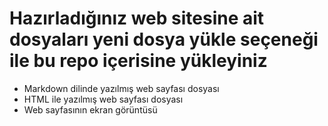 # Hazırladığınız web sitesine ait dosyaları yeni dosya yükle seçeneği ile bu repo içerisine yükleyiniz
* Markdown dilinde yazılmış web sayfası dosyası
* HTML ile yazılmış web sayfası dosyası
* Web sayfasının ekran görüntüsü
